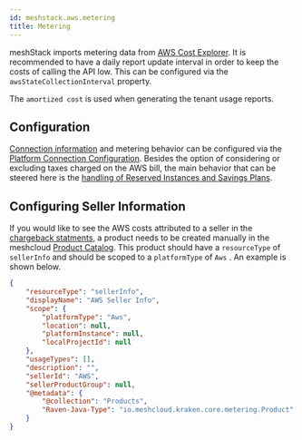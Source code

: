 ```yaml
---
id: meshstack.aws.metering
title: Metering
---
```

meshStack imports metering data from [AWS Cost Explorer](https://aws.amazon.com/aws-cost-management/aws-cost-explorer/).
It is recommended to have a daily report update interval in order to keep the costs of calling the API low. This can be
configured via the `awsStateCollectionInterval` property.

The `amortized cost` is used when generating the tenant usage reports.

## Configuration

[Connection information](meshstack.how-to.integrate-meshplatform-aws-manually#set-up-iam-user-for-metering) and metering behavior can be configured via the [Platform Connection Configuration](administration.platforms#platform-connection-config). Besides the option of considering or excluding taxes charged on the AWS bill, the main behavior that can be steered here is the [handling of Reserved Instances and Savings Plans](meshstack.how-to.integrate-meshplatform-aws-manually#leverage-reserved-instances--savings-plans).

## Configuring Seller Information

If you would like to see the AWS costs attributed to a seller in the [chargeback statments](meshcloud.cost-management#chargeback-statements), a product needs to be created manually in the meshcloud [Product Catalog](meshstack.billing-configuration#defining-a-custom-product-catalog). This product should have a `resourceType` of `sellerInfo` and should be scoped to a `platformType` of `Aws` . An example is shown below.

```json
{
    "resourceType": "sellerInfo",
    "displayName": "AWS Seller Info",
    "scope": {
        "platformType": "Aws",
        "location": null,
        "platformInstance": null,
        "localProjectId": null
    },
    "usageTypes": [],
    "description": "",
    "sellerId": "AWS",
    "sellerProductGroup": null,
    "@metadata": {
        "@collection": "Products",
        "Raven-Java-Type": "io.meshcloud.kraken.core.metering.Product"
    }
}
```

